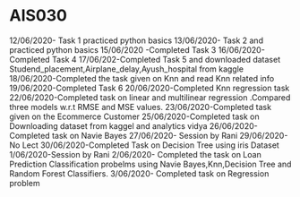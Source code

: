 # AIS030
12/06/2020- Task 1 practiced python basics
13/06/2020- Task 2 and practiced python basics
15/06/2020 -Completed Task 3
16/06/2020-Completed Task 4 
17/06/202-Completed Task 5 and downloaded dataset Studend_placement,Airplane_delay,Ayush_hospital from kaggle
18/06/2020-Completed the task given on Knn and read Knn related info
19/06/2020-Completed Task 6
20/06/2020-Completed Knn regression task
22/06/2020-Completed task on linear and multilinear regression .Compared three models w.r.t RMSE and MSE values.
23/06/2020-Completed task  given on the Ecommerce Customer
25/06/2020-Completed task on Downloading dataset from kaggel and analytics vidya
26/06/2020-Completed task on Navie Bayes
27/06/2020- Session by Rani 
29/06/2020-No Lect
30/06/2020-Completed Task on Decision Tree using iris Dataset
1/06/2020-Session by Rani
2/06/2020- Completed the task on Loan Prediction Classification probelms using Navie Bayes,Knn,Decision Tree and Random Forest Classifiers.
3/06/2020- Completed task on Regression problem
